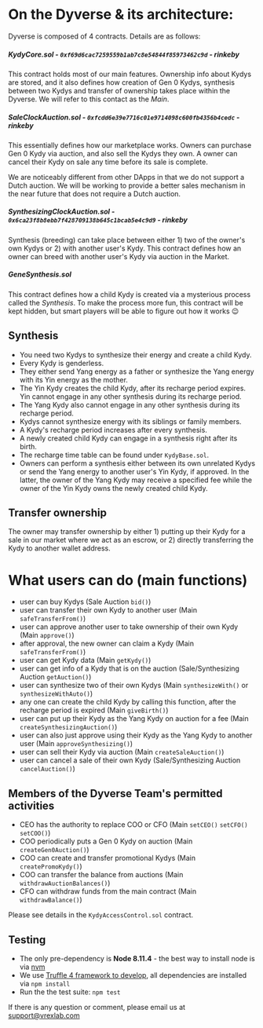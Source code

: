 # On the Dyverse & its architecture:

Dyverse is composed of 4 contracts. Details are as follows:

##### KydyCore.sol - `0xf69d6cac7259559b1ab7c8e54844f85973462c9d` - rinkeby

This contract holds most of our main features. Ownership info about Kydys are stored, and it also defines how creation of Gen 0 Kydys, synthesis between two Kydys and transfer of ownership takes place within the Dyverse. We will refer to this contact as the <i>Main</i>. 

##### SaleClockAuction.sol - `0xfcdd6e39e7716c01e9714098c600fb4356b4cedc` - rinkeby

This essentially defines how our marketplace works. Owners can purchase Gen 0 Kydy via auction, and also sell the Kydys they own. A owner can cancel their Kydy on sale any time before its sale is complete. 

We are noticeably different from other DApps in that we do not support a Dutch auction. We will be working to provide a better sales mechanism in the near future that does not require a Dutch auction. 

##### SynthesizingClockAuction.sol - `0x6ca23f8b8ebb7f428709138b645c1bcab5e4c9d9` - rinkeby

Synthesis (breeding) can take place between either 1) two of the owner's own Kydys or 2) with another user's Kydy. This contract defines how an owner can breed with another user's Kydy via auction in the Market.

##### GeneSynthesis.sol

This contract defines how a child Kydy is created via a mysterious process called the <i>Synthesis</i>. To make the process more fun, this contract will be kept hidden, but smart players will be able to figure out how it works :wink:

## Synthesis

- You need two Kydys to synthesize their energy and create a child Kydy. 
- Every Kydy is genderless. 
- They either send Yang energy as a father or synthesize the Yang energy with its Yin energy as the mother. 
- The Yin Kydy creates the child Kydy, after its recharge period expires. Yin cannot engage in any other synthesis during its recharge period. 
- The Yang Kydy also cannot engage in any other synthesis during its recharge period. 
- Kydys cannot synthesize energy with its siblings or family members. 
- A Kydy's recharge period increases after every synthesis.
- A newly created child Kydy can engage in a synthesis right after its birth.
- The recharge time table can be found under `KydyBase.sol`.
- Owners can perform a synthesis either between its own unrelated Kydys or send the Yang energy to another user's Yin Kydy, if approved. In the latter, the owner of the Yang Kydy may receive a specified fee while the owner of the Yin Kydy owns the newly created child Kydy. 

## Transfer ownership

The owner may transfer ownership by either 1) putting up their Kydy for a sale in our market where we act as an escrow, or 2) directly transferring the Kydy to another wallet address. 

# What users can do (main functions)

- user can buy Kydys (Sale Auction `bid()`) 
- user can transfer their own Kydy to another user (Main `safeTransferFrom()`)
- user can approve another user to take ownership of their own Kydy (Main `approve()`)
- after approval, the new owner can claim a Kydy (Main `safeTransferFrom()`)
- user can get Kydy data (Main `getKydy()`)
- user can get info of a Kydy that is on the auction (Sale/Synthesizing Auction `getAuction()`)
- user can synthesize two of their own Kydys (Main `synthesizeWith()` or `synthesizeWithAuto()`)
- any one can create the child Kydy by calling this function, after the recharge period is expired (Main `giveBirth()`)
- user can put up their Kydy as the Yang Kydy on auction for a fee (Main `createSynthesizingAuction()`)
- user can also just approve using their Kydy as the Yang Kydy to another user (Main `approveSynthesizing()`)
- user can sell their Kydy via auction (Main `createSaleAuction()`)
- user can cancel a sale of their own Kydy (Sale/Synthesizing Auction `cancelAuction()`)

## Members of the Dyverse Team's permitted activities

- CEO has the authority to replace COO or CFO (Main `setCEO()` `setCFO()` `setCOO()`)
- COO periodically puts a Gen 0 Kydy on auction (Main `createGen0Auction()`)
- COO can create and transfer promotional Kydys (Main `createPromoKydy()`)
- COO can transfer the balance from auctions (Main `withdrawAuctionBalances()`)
- CFO can withdraw funds from the main contract (Main `withdrawBalance()`)

Please see details in the `KydyAccessControl.sol` contract.

## Testing

- The only pre-dependency is **Node 8.11.4** - the best way to install node is via [nvm](https://github.com/creationix/nvm)
- We use [Truffle 4 framework to develop](http://truffleframework.com/docs/), all dependencies are installed via `npm install`
- Run the the test suite: `npm test`

If there is any question or comment, please email us at support@vrexlab.com 









